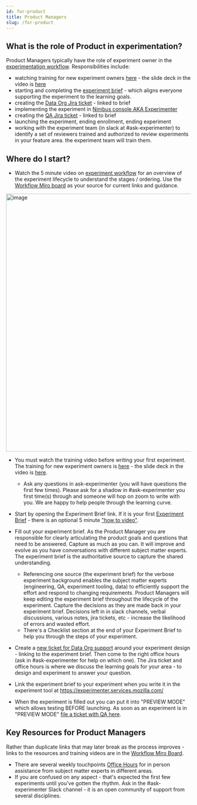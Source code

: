 ```yaml
---
id: for-product
title: Product Managers
slug: /for-product
---
```


## What is the role of Product in experimentation?
Product Managers typically have the role of experiment owner in the [experimentation workflow](https://mozilla.hosted.panopto.com/Panopto/Pages/Viewer.aspx?id=4d337632-a0bd-4be7-bee8-ae5b017134ae&start=0). 
Responsibilities include:
*  watching training for new experiment owners [here](https://mozilla.hosted.panopto.com/Panopto/Pages/Viewer.aspx?id=3bcc9a08-50a4-45bb-88fe-af2001116cb3) - the slide deck in the video is [here](https://docs.google.com/presentation/d/1ASlVAds63qOzCDnyLWlbKAcgvTkVfojDeGFqIYty4iI/edit?usp=share_link)
*  starting and completing the [experiment brief](https://docs.google.com/document/d/1_bWn_1y5x1zf6zl7Loj4O1qKnVdxzIMXOawIpf32CsM/edit?usp=share_link) - which aligns everyone supporting the experiment to the learning goals.
*  creating the [Data Org Jira ticket](https://mozilla-hub.atlassian.net/jira/software/c/projects/DO/boards/269) - linked to brief
*  implementing the experiment in [Nimbus console AKA Experimenter](https://experimenter.services.mozilla.com/nimbus/)
*  creating the [QA Jira ticket](https://mozilla-hub.atlassian.net/jira/software/c/projects/QA/boards/261) - linked to brief
*  launching the experiment, ending enrollment, ending experiment
*  working with the experiment team (in slack at #ask-experimenter) to identify a set of reviewers trained and authorized to review experiments in your feature area.  the experiment team will train them. 

## Where do I start?
*  Watch the 5 minute video on [experiment workflow](https://experimenter.info/workflow/overview) for an overview of the experiment lifecycle to understand the stages / ordering.  Use the [Workflow Miro board](https://experimenter.info/workflow/overview) as your source for current links and guidance.
<img width="703" alt="image" src="https://github.com/mozilla/experimenter-docs/assets/8192232/0da0573d-a38a-43fb-8bc9-13379841a127">

*   You must watch the training video before writing your first experiment.  The training for new experiment owners is [here](https://mozilla.hosted.panopto.com/Panopto/Pages/Viewer.aspx?id=3bcc9a08-50a4-45bb-88fe-af2001116cb3) - the slide deck in the video is [here](https://docs.google.com/presentation/d/1ASlVAds63qOzCDnyLWlbKAcgvTkVfojDeGFqIYty4iI/edit?usp=share_link). 
    
    * Ask any questions in ask-experimenter (you will have questions the first few times).  Please ask for a shadow in #ask-experimenter you first time(s) through and someone will hop on zoom to write with you. We are happy to help people through the learning curve.
*  Start by opening the Experiment Brief link.  If it is your first [Experiment Brief](https://docs.google.com/document/d/1_bWn_1y5x1zf6zl7Loj4O1qKnVdxzIMXOawIpf32CsM/edit?usp=share_link) - there is an optional 5 minute ["how to video"](https://mozilla.hosted.panopto.com/Panopto/Pages/Viewer.aspx?id=178918e0-cc77-4acd-a0a6-ae5c00e3cb68).
*  Fill out your experiment brief.  As the Product Manager you are responsible for clearly articulating the product goals and questions that need to be answered.  Capture as much as you can.  It will improve and evolve as you have conversations with different subject matter experts.  The experiment brief is the authoritative source to capture the shared understanding. 
    * Referencing one source (the experiment brief) for the verbose experiment background enables the subject matter experts (engineering, QA, experiment tooling, data) to efficiently support the effort and respond to changing requirements.   Product Managers will keep editing the experiment brief throughout the lifecycle of the experiment. Capture the decisions as they are made back in your experiment brief.  Decisions left in in slack channels, verbal discussions, various notes, jira tickets, etc - increase the likelihood of errors and wasted effort.
    * There's a Checklist section at the end of your Experiment Brief to help you through the steps of your experiment.
*  Create a [new ticket for Data Org support](https://mozilla-hub.atlassian.net/jira/software/c/projects/DO/boards/269) around your experiment design - linking to the experiment brief.   Then come to the right office hours (ask in #ask-experimenter for help on which one).   The Jira ticket and office hours is where we discuss the learning goals for your area - to design and experiment to answer your question. 
*  Link the experiment brief to your experiment when you write it in the experiment tool at https://experimenter.services.mozilla.com/
*  When the experiment is filled out you can put it into "PREVIEW MODE" which allows testing BEFORE launching.  As soon as an experiment is in "PREVIEW MODE" [file a ticket with QA here](https://mozilla-hub.atlassian.net/jira/software/c/projects/QA/boards/261).

## Key Resources for Product Managers
Rather than duplicate links that may later break as the process improves - links to the resources and training videos are in the [Workflow Miro Board](https://experimenter.info/workflow/overview).
*  There are several weekly touchpoints [Office Hours](https://mozilla-hub.atlassian.net/wiki/spaces/DATA/pages/6849684/Office+Hours) for in person assistance from subject matter experts in different areas.
*  If you are confused on any aspect - that's expected the first few experiments until you've gotten the rhythm.  Ask in the #ask-experimenter Slack channel - it is an open community of support from several disciplines.

